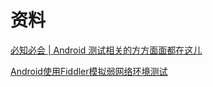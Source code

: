 # 资料

[必知必会 | Android 测试相关的方方面面都在这儿](https://blog.csdn.net/lmj623565791/article/details/79623159)

[Android使用Fiddler模拟弱网络环境测试](https://blog.csdn.net/u010618194/article/details/76652513)